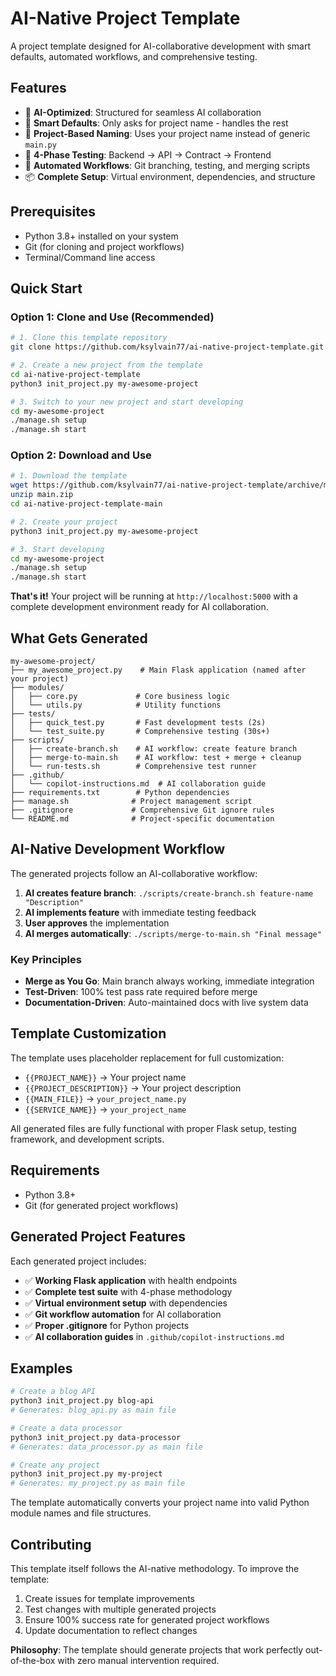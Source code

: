 # AI-Native Project Template

A project template designed for AI-collaborative development with smart defaults, automated workflows, and comprehensive testing.

## Features

- 🤖 **AI-Optimized**: Structured for seamless AI collaboration
- 🚀 **Smart Defaults**: Only asks for project name - handles the rest
- 📁 **Project-Based Naming**: Uses your project name instead of generic `main.py`
- 🧪 **4-Phase Testing**: Backend → API → Contract → Frontend
- 🔄 **Automated Workflows**: Git branching, testing, and merging scripts
- 📦 **Complete Setup**: Virtual environment, dependencies, and structure

## Prerequisites

- Python 3.8+ installed on your system
- Git (for cloning and project workflows)
- Terminal/Command line access

## Quick Start

### Option 1: Clone and Use (Recommended)
```bash
# 1. Clone this template repository
git clone https://github.com/ksylvain77/ai-native-project-template.git

# 2. Create a new project from the template
cd ai-native-project-template
python3 init_project.py my-awesome-project

# 3. Switch to your new project and start developing
cd my-awesome-project
./manage.sh setup
./manage.sh start
```

### Option 2: Download and Use
```bash
# 1. Download the template
wget https://github.com/ksylvain77/ai-native-project-template/archive/main.zip
unzip main.zip
cd ai-native-project-template-main

# 2. Create your project
python3 init_project.py my-awesome-project

# 3. Start developing
cd my-awesome-project
./manage.sh setup
./manage.sh start
```

**That's it!** Your project will be running at `http://localhost:5000` with a complete development environment ready for AI collaboration.

## What Gets Generated

```
my-awesome-project/
├── my_awesome_project.py    # Main Flask application (named after your project)
├── modules/
│   ├── core.py             # Core business logic
│   └── utils.py            # Utility functions
├── tests/
│   ├── quick_test.py       # Fast development tests (2s)
│   └── test_suite.py       # Comprehensive testing (30s+)
├── scripts/
│   ├── create-branch.sh    # AI workflow: create feature branch
│   ├── merge-to-main.sh    # AI workflow: test + merge + cleanup
│   └── run-tests.sh        # Comprehensive test runner
├── .github/
│   └── copilot-instructions.md  # AI collaboration guide
├── requirements.txt        # Python dependencies
├── manage.sh              # Project management script
├── .gitignore             # Comprehensive Git ignore rules
└── README.md              # Project-specific documentation
```

## AI-Native Development Workflow

The generated projects follow an AI-collaborative workflow:

1. **AI creates feature branch**: `./scripts/create-branch.sh feature-name "Description"`
2. **AI implements feature** with immediate testing feedback
3. **User approves** the implementation
4. **AI merges automatically**: `./scripts/merge-to-main.sh "Final message"`

### Key Principles

- **Merge as You Go**: Main branch always working, immediate integration
- **Test-Driven**: 100% test pass rate required before merge
- **Documentation-Driven**: Auto-maintained docs with live system data

## Template Customization

The template uses placeholder replacement for full customization:

- `{{PROJECT_NAME}}` → Your project name
- `{{PROJECT_DESCRIPTION}}` → Your project description
- `{{MAIN_FILE}}` → `your_project_name.py`
- `{{SERVICE_NAME}}` → `your_project_name`

All generated files are fully functional with proper Flask setup, testing framework, and development scripts.

## Requirements

- Python 3.8+
- Git (for generated project workflows)

## Generated Project Features

Each generated project includes:

- ✅ **Working Flask application** with health endpoints
- ✅ **Complete test suite** with 4-phase methodology
- ✅ **Virtual environment setup** with dependencies
- ✅ **Git workflow automation** for AI collaboration
- ✅ **Proper .gitignore** for Python projects
- ✅ **AI collaboration guides** in `.github/copilot-instructions.md`

## Examples

```bash
# Create a blog API
python3 init_project.py blog-api
# Generates: blog_api.py as main file

# Create a data processor
python3 init_project.py data-processor
# Generates: data_processor.py as main file

# Create any project
python3 init_project.py my-project
# Generates: my_project.py as main file
```

The template automatically converts your project name into valid Python module names and file structures.

## Contributing

This template itself follows the AI-native methodology. To improve the template:

1. Create issues for template improvements
2. Test changes with multiple generated projects
3. Ensure 100% success rate for generated project workflows
4. Update documentation to reflect changes

**Philosophy**: The template should generate projects that work perfectly out-of-the-box with zero manual intervention required.
